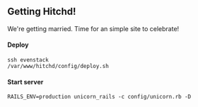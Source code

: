 ## Getting Hitchd!

We're getting married.  Time for an simple site to celebrate!

#### Deploy
```
ssh evenstack
/var/www/hitchd/config/deploy.sh
```

#### Start server
```
RAILS_ENV=production unicorn_rails -c config/unicorn.rb -D
```

